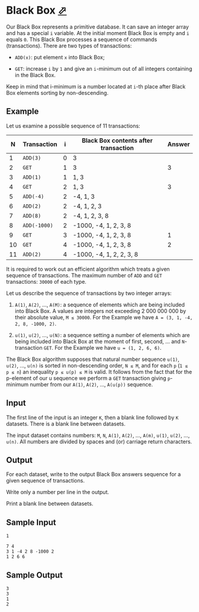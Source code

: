 # Black Box [⬀](https://onlinejudge.org/index.php?option=com_onlinejudge&Itemid=8&category=7&page=show_problem&problem=442)

Our Black Box represents a primitive database. It can save an integer array and has a special `i` variable. At the initial moment Black Box is empty and `i` equals `0`. This Black Box processes a sequence of commands (transactions). There are two types of transactions:

- `ADD(x)`: put element `x` into Black Box;

- `GET`: increase `i` by `1` and give an `i`-minimum out of all integers containing in the Black Box.

Keep in mind that i-minimum is a number located at `i`-th place after Black Box elements sorting by non-descending.

## Example

Let us examine a possible sequence of 11 transactions:


| N | Transaction	| i | Black Box contents after transaction | Answer |
|---|-------------|---|--------------------------------------|--------|
| 1 | `ADD(3)`    | 0 | 3	                                   |        |
| 2 | `GET`       | 1 | 3                                    | 3      |
| 3 |	`ADD(1)`    | 1 |	1, 3                                 |        |
| 4 |	`GET`       | 2 |	1, 3                                 | 3      |
| 5 |	`ADD(-4)`   | 2 |	-4, 1, 3                             |        |
| 6 |	`ADD(2)`    | 2 |	-4, 1, 2, 3                          |        |
| 7 |	`ADD(8)`    | 2 |	-4, 1, 2, 3, 8                       |        |
| 8 |	`ADD(-1000)`| 2 |	-1000, -4, 1, 2, 3, 8                |        |
| 9 |	`GET`       | 3 |	-1000, -4, 1, 2, 3, 8                | 1      |
|10 |	`GET`       | 4 |	-1000, -4, 1, 2, 3, 8                | 2      |
|11 |	`ADD(2)`    | 4 |	-1000, -4, 1, 2, 2, 3, 8             |        |

It is required to work out an efficient algorithm which treats a given sequence of transactions. The maximum number of `ADD` and `GET` transactions: `30000` of each type.

Let us describe the sequence of transactions by two integer arrays:

1. `A(1)`, `A(2)`, ..., `A(M)`: a sequence of elements which are being included into Black Box. A values are integers not exceeding 2 000 000 000 by their absolute value, `M ≤ 30000`. For the Example we have `A = (3, 1, -4, 2, 8, -1000, 2)`.

2. `u(1)`, `u(2)`, ..., `u(N)`: a sequence setting a number of elements which are being included into Black Box at the moment of first, second, ... and `N`-transaction `GET`. For the Example we have `u = (1, 2, 6, 6)`.

The Black Box algorithm supposes that natural number sequence `u(1)`, `u(2)`, ..., `u(n)` is sorted in non-descending order, `N ≤ M`, and for each `p` (`1 ≤ p ≤ n`) an inequality `p ≤ u(p) ≤ M` is valid. It follows from the fact that for the p-element of our u sequence we perform a `GET` transaction giving `p`-minimum number from our `A(1)`, `A(2)`, ..., `A(u(p))` sequence.

## Input
The first line of the input is an integer `K`, then a blank line followed by `K` datasets. There is a blank line between datasets.

The input dataset contains numbers: `M`, `N`, `A(1)`, `A(2)`, ..., `A(m)`, `u(1)`, `u(2)`, ..., `u(n)`. All numbers are divided by spaces and (or) carriage return characters.

## Output
For each dataset, write to the output Black Box answers sequence for a given sequence of transactions.

Write only a number per line in the output.

Print a blank line between datasets.


## Sample Input

```
1

7 4
3 1 -4 2 8 -1000 2
1 2 6 6
```

## Sample Output

```
3
3
1
2
```
